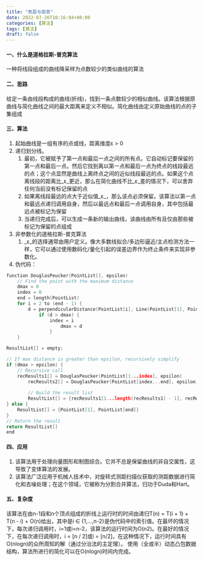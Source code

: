 ```yaml
---
title: "焦距与取景"
date: 2022-07-26T10:16:04+08:00
categories: [算法]
tags: [算法]
draft: false
---
```


#### 一、什么是道格拉斯-普克算法
一种将线段组成的曲线降采样为点数较少的类似曲线的算法
#### 二、思路
给定一条由线段构成的曲线(折线)，找到一条点数较少的相似曲线。该算法根据原曲线与简化曲线之间的最大距离来定义不相似。简化曲线由定义原始曲线的点的子集组成
#### 三、算法

1. 起始曲线是一组有序的点或线，距离维度ε > 0
1. 递归划分线。
   1. 最初，它被赋予了第一点和最后一点之间的所有点。它自动标记要保留的第一点和最后一点。然后它找到离以第一点和最后一点为终点的线段最远的点；这个点显然是曲线上离终点之间的近似线段最远的点。如果这个点离线段的距离比_ε_更近，那么在简化曲线不比_ε_差的情况下，可以舍弃任何当前没有标记保留的点
   1. 如果离线段最远的点大于近似值_ε_，那么该点必须保留。该算法以第一点和最远点递归调用自身，然后以最远点和最后一点调用自身，其中包括最远点被标记为保留
   1. 当递归完成后，可以生成一条新的输出曲线，该曲线由所有且仅由那些被标记为保留的点组成
3. 非参数化的道格拉斯-普克算法
   1. _ε_的选择通常由用户定义。像大多数线拟合/多边形逼近/主点检测方法一样，它可以通过使用数码化/量化引起的误差边界作为终止条件来实现非参数化。
4. 伪代码：
```c
function DouglasPeucker(PointList[], epsilon)
    // Find the point with the maximum distance
    dmax = 0
    index = 0
    end = length(PointList)
    for i = 2 to (end - 1) {
        d = perpendicularDistance(PointList[i], Line(PointList[1], PointList[end]))
            if (d > dmax) {
                index = i
                    dmax = d
                }
    }

ResultList[] = empty;

// If max distance is greater than epsilon, recursively simplify
if (dmax > epsilon) {
    // Recursive call
    recResults1[] = DouglasPeucker(PointList[1...index], epsilon)
        recResults2[] = DouglasPeucker(PointList[index...end], epsilon)
        
        // Build the result list
        ResultList[] = {recResults1[1...length(recResults1) - 1], recResults2[1...length(recResults2)]}
} else {
    ResultList[] = {PointList[1], PointList[end]}
}
// Return the result
return ResultList[]
end
```
#### 四、应用

1. 该算法用于处理向量图形和制图综合。它并不总是保留曲线的非自交属性，这导致了变体算法的发展。
1. 该算法广泛应用于机械人技术中，对旋转式测距扫描仪获取的测距数据进行简化和去噪处理；在这个领域，它被称为分割合并算法，归功于Duda和Hart。
#### 五、复杂度
该算法在由n-1段和n个顶点组成的折线上运行时的时间由递归T(n) = T(i + 1) + T(n - i) + O(n)给出，其中是i ∈ {1,...,n-2}是伪代码中的索引值。在最坏的情况下，每次递归调用时，i=1或i=n-2，该算法的运行时间为O(n2)。在最好的情况下，在每次递归调用时，i = [n / 2]或i = [n/2]，在这种情况下，运行时间具有O(nlogn)的众所周知的解（通过分治法的主定理）。
使用（全或半）动态凸包数据结构，算法所进行的简化可以在O(nlogn)时间内完成。
